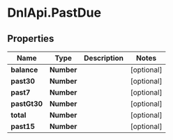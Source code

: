 # DnlApi.PastDue

## Properties
Name | Type | Description | Notes
------------ | ------------- | ------------- | -------------
**balance** | **Number** |  | [optional] 
**past30** | **Number** |  | [optional] 
**past7** | **Number** |  | [optional] 
**pastGt30** | **Number** |  | [optional] 
**total** | **Number** |  | [optional] 
**past15** | **Number** |  | [optional] 


